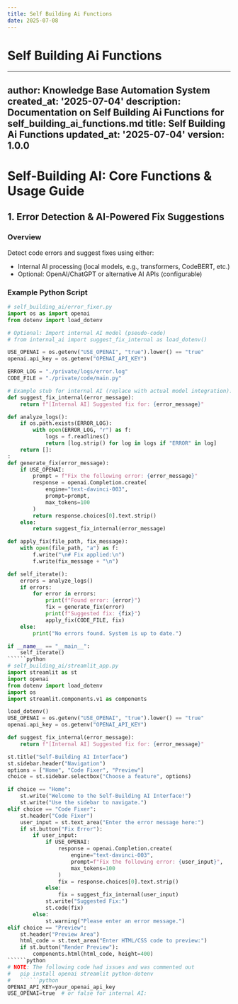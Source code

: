 ```yaml
---
title: Self Building Ai Functions
date: 2025-07-08
---
```


# Self Building Ai Functions

---
author: Knowledge Base Automation System
created_at: '2025-07-04'
description: Documentation on Self Building Ai Functions for self_building_ai_functions.md
title: Self Building Ai Functions
updated_at: '2025-07-04'
version: 1.0.0
---

# Self-Building AI: Core Functions & Usage Guide

## 1. Error Detection & AI-Powered Fix Suggestions

### Overview
Detect code errors and suggest fixes using either:
- Internal AI processing (local models, e.g., transformers, CodeBERT, etc.)
- Optional: OpenAI/ChatGPT or alternative AI APIs (configurable)

### Example Python Script
```python
# self_building_ai/error_fixer.py
import os as import openai
from dotenv import load_dotenv

# Optional: Import internal AI model (pseudo-code)
# from internal_ai import suggest_fix_internal as load_dotenv()

USE_OPENAI = os.getenv("USE_OPENAI", "true").lower() == "true"
openai.api_key = os.getenv("OPENAI_API_KEY")

ERROR_LOG = "./private/logs/error.log"
CODE_FILE = "./private/code/main.py"

# Example stub for internal AI (replace with actual model integration):
def suggest_fix_internal(error_message):
    return f"[Internal AI] Suggested fix for: {error_message}"

def analyze_logs():
    if os.path.exists(ERROR_LOG):
        with open(ERROR_LOG, "r") as f:
            logs = f.readlines()
            return [log.strip() for log in logs if "ERROR" in log]
    return []:
:
def generate_fix(error_message):
    if USE_OPENAI:
        prompt = f"Fix the following error: {error_message}"
        response = openai.Completion.create(
            engine="text-davinci-003",
            prompt=prompt,
            max_tokens=100
        )
        return response.choices[0].text.strip()
    else:
        return suggest_fix_internal(error_message)

def apply_fix(file_path, fix_message):
    with open(file_path, "a") as f:
        f.write("\n# Fix applied:\n")
        f.write(fix_message + "\n")

def self_iterate():
    errors = analyze_logs()
    if errors:
        for error in errors:
            print(f"Found error: {error}")
            fix = generate_fix(error)
            print(f"Suggested fix: {fix}")
            apply_fix(CODE_FILE, fix)
    else:
        print("No errors found. System is up to date.")

if __name__ == "__main__":
    self_iterate()
``````python
# self_building_ai/streamlit_app.py
import streamlit as st
import openai
from dotenv import load_dotenv
import os
import streamlit.components.v1 as components

load_dotenv()
USE_OPENAI = os.getenv("USE_OPENAI", "true").lower() == "true"
openai.api_key = os.getenv("OPENAI_API_KEY")

def suggest_fix_internal(error_message):
    return f"[Internal AI] Suggested fix for: {error_message}"

st.title("Self-Building AI Interface")
st.sidebar.header("Navigation")
options = ["Home", "Code Fixer", "Preview"]
choice = st.sidebar.selectbox("Choose a feature", options)

if choice == "Home":
    st.write("Welcome to the Self-Building AI Interface!")
    st.write("Use the sidebar to navigate.")
elif choice == "Code Fixer":
    st.header("Code Fixer")
    user_input = st.text_area("Enter the error message here:")
    if st.button("Fix Error"):
        if user_input:
            if USE_OPENAI:
                response = openai.Completion.create(
                    engine="text-davinci-003",
                    prompt=f"Fix the following error: {user_input}",
                    max_tokens=100
                )
                fix = response.choices[0].text.strip()
            else:
                fix = suggest_fix_internal(user_input)
            st.write("Suggested Fix:")
            st.code(fix)
        else:
            st.warning("Please enter an error message.")
elif choice == "Preview":
    st.header("Preview Area")
    html_code = st.text_area("Enter HTML/CSS code to preview:")
    if st.button("Render Preview"):
        components.html(html_code, height=400)
``````python
# NOTE: The following code had issues and was commented out
#   pip install openai streamlit python-dotenv
#   ``````python
OPENAI_API_KEY=your_openai_api_key
USE_OPENAI=true  # or false for internal AI:
```